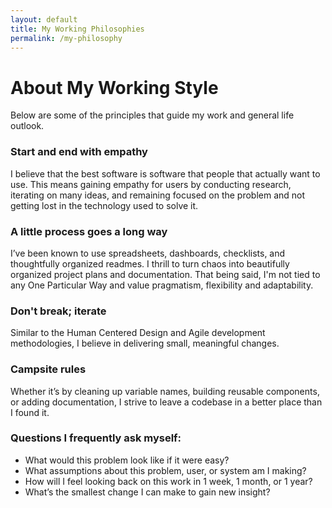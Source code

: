 ```yaml
---
layout: default
title: My Working Philosophies
permalink: /my-philosophy
---
```

# About My Working Style
Below are some of the principles that guide my work and general life outlook.

### Start and end with empathy
I believe that the best software is software that people that actually want to use. This means gaining empathy for users by conducting research, iterating on many ideas, and remaining focused on the problem and not getting lost in the technology used to solve it.

### A little process goes a long way
I’ve been known to use spreadsheets, dashboards, checklists, and thoughtfully organized readmes. I thrill to turn chaos into beautifully organized project plans and documentation. That being said, I'm not tied to any One Particular Way and value pragmatism, flexibility and adaptability.

### Don't break; iterate
Similar to the Human Centered Design and Agile development methodologies, I believe in delivering small, meaningful changes.

### Campsite rules
Whether it’s by cleaning up variable names, building reusable components, or adding documentation, I strive to leave a codebase in a better place than I found it.

### Questions I frequently ask myself:
- What would this problem look like if it were easy?
- What assumptions about this problem, user, or system am I making?
- How will I feel looking back on this work in 1 week, 1 month, or 1 year?
- What’s the smallest change I can make to gain new insight?

